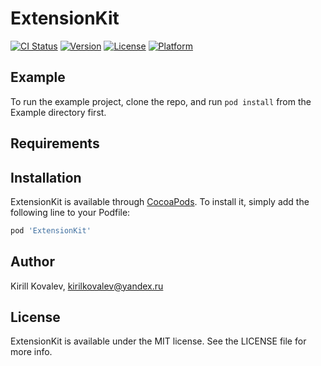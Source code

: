 # ExtensionKit

[![CI Status](https://img.shields.io/travis/kirill-kovalev/ExtensionKit.svg?style=flat)](https://travis-ci.org/kirill-kovalev/ExtensionKit)
[![Version](https://img.shields.io/cocoapods/v/ExtensionKit.svg?style=flat)](https://cocoapods.org/pods/ExtensionKit)
[![License](https://img.shields.io/cocoapods/l/ExtensionKit.svg?style=flat)](https://cocoapods.org/pods/ExtensionKit)
[![Platform](https://img.shields.io/cocoapods/p/ExtensionKit.svg?style=flat)](https://cocoapods.org/pods/ExtensionKit)

## Example

To run the example project, clone the repo, and run `pod install` from the Example directory first.

## Requirements

## Installation

ExtensionKit is available through [CocoaPods](https://cocoapods.org). To install
it, simply add the following line to your Podfile:

```ruby
pod 'ExtensionKit'
```

## Author

Kirill Kovalev, kirilkovalev@yandex.ru

## License

ExtensionKit is available under the MIT license. See the LICENSE file for more info.
